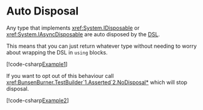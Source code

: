 # Auto Disposal

Any type that implements <xref:System.IDisposable> or <xref:System.IAsyncDisposable>
are auto disposed by the [DSL](xref:BunsenBurner.TestBuilder`1).

This means that you can just return whatever type without needing to worry about
wrapping the DSL in `using` blocks.

[!code-csharp[Example1](../../../Core/BunsenBurner.Tests/Examples/AutoDisposal.cs#Example1)]

If you want to opt out of this behaviour call
<xref:BunsenBurner.TestBuilder`1.Asserted`2.NoDisposal*> which will stop disposal.

[!code-csharp[Example2](../../../Core/BunsenBurner.Tests/Examples/AutoDisposal.cs#Example2)]
